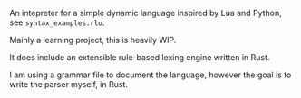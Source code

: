 An intepreter for a simple dynamic language inspired by Lua and Python, see ``syntax_examples.rlo``.

Mainly a learning project, this is heavily WIP.

It does include an extensible rule-based lexing engine written in Rust.

I am using a grammar file to document the language, however the goal is to write the parser myself, in Rust.
